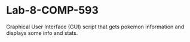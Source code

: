 # Lab-8-COMP-593
 Graphical User Interface (GUI) script that gets pokemon information and displays some info and stats.
